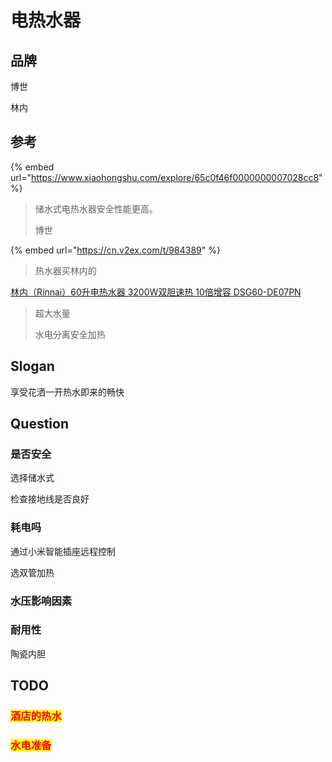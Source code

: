 # 电热水器

## 品牌

博世

林内

## 参考

{% embed url="https://www.xiaohongshu.com/explore/65c0f46f0000000007028cc8" %}

> 储水式电热水器安全性能更高。
>
> 博世







{% embed url="https://cn.v2ex.com/t/984389" %}

> 热水器买林内的

[林内（Rinnai）60升电热水器 3200W双胆速热 10倍增容 DSG60-DE07PN](https://item.jd.com/100023723341.html)

> 超大水量
>
> 水电分离安全加热

## Slogan

享受花洒一开热水即来的畅快

## Question

### 是否安全

选择储水式

检查接地线是否良好

### 耗电吗

通过小米智能插座远程控制

选双管加热

### 水压影响因素

### 耐用性

陶瓷内胆



## TODO

### <mark style="color:red;">酒店的热水</mark>

### <mark style="color:red;">水电准备</mark>

##
